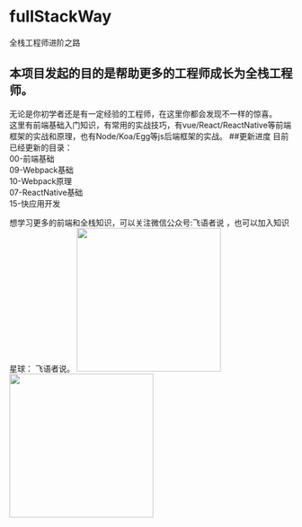 # fullStackWay
全栈工程师进阶之路  
## 本项目发起的目的是帮助更多的工程师成长为全栈工程师。    
无论是你初学者还是有一定经验的工程师，在这里你都会发现不一样的惊喜。  
这里有前端基础入门知识，有常用的实战技巧，有vue/React/ReactNative等前端框架的实战和原理，也有Node/Koa/Egg等js后端框架的实战。
##更新进度
目前已经更新的目录：   
00-前端基础  
09-Webpack基础  
10-Webpack原理  
07-ReactNative基础  
15-快应用开发

想学习更多的前端和全栈知识，可以关注微信公众号:飞语者说 ，也可以加入知识星球： 飞语者说。
<img src="https://mmbiz.qpic.cn/mmbiz_jpg/gg5DfJI3s9g0VMNoWNcbVnFa2WicACCqtZD86whMjQJ1XAFoQczicmEbz7rb7CU2DO92RWib9hNugmINAuU7uWMOQ/0?wx_fmt=jpeg" width=256 height=256 />
<img src="https://mmbiz.qpic.cn/mmbiz_jpg/gg5DfJI3s9hzxqqLNZfCScgVadxqCq8ibp0LK6ibjRcOlQYVIbHDGy4wpJqfPzUWw6Q8niaOiaYWELUQ6NZWau45HQ/0?wx_fmt=jpeg" width=256 height=256 />



